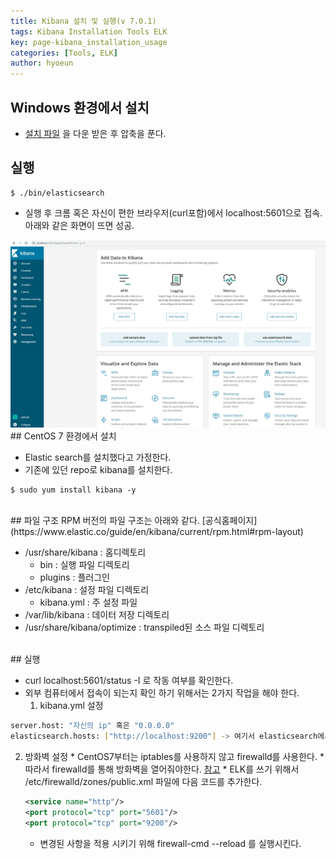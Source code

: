 ```yaml
---
title: Kibana 설치 및 실행(v 7.0.1)
tags: Kibana Installation Tools ELK
key: page-kibana_installation_usage
categories: [Tools, ELK]
author: hyoeun
---
```


## Windows 환경에서 설치

* [설치 파일](https://collabo.eloicube.com/redmine/projects/globalwiki/wiki/Elastic_Stack#Elastic-Stack-%EC%84%A4%EC%B9%98) 을 다운 받은 후 압축을 푼다.

## 실행

```console
$ ./bin/elasticsearch
```
* 실행 후 크롬 혹은 자신이 편한 브라우저(curl포함)에서 localhost:5601으로 접속. 아래와 같은 화면이 뜨면 성공.
<img alt=" " src="/assets/images/kibana_install_success.png" width="600px">

<br>
## CentOS 7 환경에서 설치

* Elastic search를 설치했다고 가정한다.
* 기존에 있던 repo로 kibana를 설치한다.
```console
$ sudo yum install kibana -y
```

<br>
## 파일 구조
RPM 버전의 파일 구조는 아래와 같다. [공식홈페이지](https://www.elastic.co/guide/en/kibana/current/rpm.html#rpm-layout)

* /usr/share/kibana : 홈디렉토리
  * bin : 실행 파일 디렉토리
  * plugins : 플러그인
* /etc/kibana : 설정 파일 디렉토리
  * kibana.yml : 주 설정 파일
* /var/lib/kibana : 데이터 저장 디렉토리
* /usr/share/kibana/optimize : transpiled된 소스 파일 디렉토리

<br>
## 실행

* curl localhost:5601/status -I 로 작동 여부를 확인한다.
* 외부 컴퓨터에서 접속이 되는지 확인 하기 위해서는 2가지 작업을 해야 한다.
  1. kibana.yml 설정
``` bash
server.host: "자신의 ip" 혹은 "0.0.0.0"
elasticsearch.hosts: ["http://localhost:9200"] -> 여기서 elasticsearch에서 http.host 값을 준 걸로 넣으면 작동된다.
``` 
  2. 방화벽 설정
    * CentOS7부터는 iptables를 사용하지 않고 firewalld를 사용한다. 
    * 따라서 firewalld를 통해 방화벽을 열어줘야한다. [참고](https://conory.com/blog/42477)
    * ELK를 쓰기 위해서 /etc/firewalld/zones/public.xml 파일에 다음 코드를 추가한다.
    
      ```xml
      <service name="http"/>
      <port protocol="tcp" port="5601"/>
      <port protocol="tcp" port="9200"/>
      ```

      * 변경된 사항을 적용 시키기 위해 firewall-cmd -\-reload 를 실행시킨다.